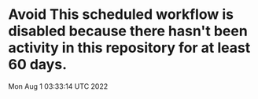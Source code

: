 # Avoid This scheduled workflow is disabled because there hasn't been activity in this repository for at least 60 days.
Mon Aug  1 03:33:14 UTC 2022
